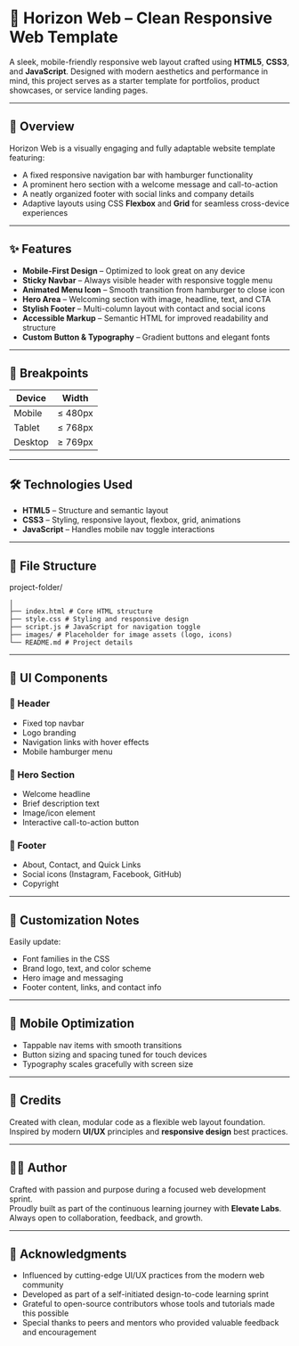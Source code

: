 # 🌅 Horizon Web – Clean Responsive Web Template

A sleek, mobile-friendly responsive web layout crafted using **HTML5**, **CSS3**, and **JavaScript**. Designed with modern aesthetics and performance in mind, this project serves as a starter template for portfolios, product showcases, or service landing pages.

---

## 🚀 Overview

Horizon Web is a visually engaging and fully adaptable website template featuring:

- A fixed responsive navigation bar with hamburger functionality  
- A prominent hero section with a welcome message and call-to-action  
- A neatly organized footer with social links and company details  
- Adaptive layouts using CSS **Flexbox** and **Grid** for seamless cross-device experiences  

---

## ✨ Features

- **Mobile-First Design** – Optimized to look great on any device  
- **Sticky Navbar** – Always visible header with responsive toggle menu  
- **Animated Menu Icon** – Smooth transition from hamburger to close icon  
- **Hero Area** – Welcoming section with image, headline, text, and CTA  
- **Stylish Footer** – Multi-column layout with contact and social icons  
- **Accessible Markup** – Semantic HTML for improved readability and structure  
- **Custom Button & Typography** – Gradient buttons and elegant fonts  

---

## 📐 Breakpoints

| Device   | Width      |
|----------|------------|
| Mobile   | ≤ 480px    |
| Tablet   | ≤ 768px    |
| Desktop  | ≥ 769px    |

---

## 🛠️ Technologies Used

- **HTML5** – Structure and semantic layout  
- **CSS3** – Styling, responsive layout, flexbox, grid, animations  
- **JavaScript** – Handles mobile nav toggle interactions  

---

## 📁 File Structure
project-folder/
```
│
├── index.html # Core HTML structure
├── style.css # Styling and responsive design
├── script.js # JavaScript for navigation toggle
├── images/ # Placeholder for image assets (logo, icons)
└── README.md # Project details
```

---

## 📸 UI Components

### 🔹 Header
- Fixed top navbar  
- Logo branding  
- Navigation links with hover effects  
- Mobile hamburger menu  

### 🔹 Hero Section
- Welcome headline  
- Brief description text  
- Image/icon element  
- Interactive call-to-action button  

### 🔹 Footer
- About, Contact, and Quick Links  
- Social icons (Instagram, Facebook, GitHub)  
- Copyright  

---

## 🔧 Customization Notes

Easily update:

- Font families in the CSS  
- Brand logo, text, and color scheme  
- Hero image and messaging  
- Footer content, links, and contact info  

---

## 📱 Mobile Optimization

- Tappable nav items with smooth transitions  
- Button sizing and spacing tuned for touch devices  
- Typography scales gracefully with screen size  

---

## 🙌 Credits

Created with clean, modular code as a flexible web layout foundation.  
Inspired by modern **UI/UX** principles and **responsive design** best practices.

---

## 👨‍💻 Author

Crafted with passion and purpose during a focused web development sprint.  
Proudly built as part of the continuous learning journey with **Elevate Labs**.  
Always open to collaboration, feedback, and growth.


---

## 🙏 Acknowledgments

- Influenced by cutting-edge UI/UX practices from the modern web community  
- Developed as part of a self-initiated design-to-code learning sprint  
- Grateful to open-source contributors whose tools and tutorials made this possible  
- Special thanks to peers and mentors who provided valuable feedback and encouragement



